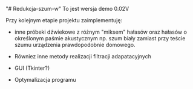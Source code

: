 "# Redukcja-szum-w" 
To jest wersja demo 0.02V

Przy kolejnym etapie projektu zaimplementuję: 

- inne próbeki dźwiekowe z różnym "miksem" hałasów oraz hałasów o określonym paśmie
akustycznym np. szum biały zamiast przy teście szumu urządzenia prawdopodobnie domowego.

- Równiez inne metody realizacji filtracji adapatacyjnych

- GUI (Tkinter?)

- Optymalizacja programu